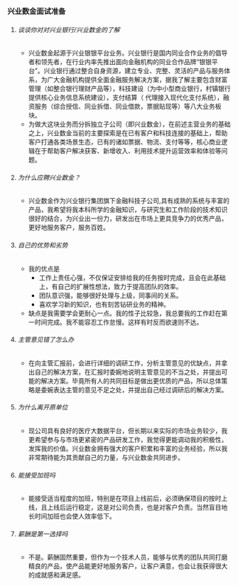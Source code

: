 ### 兴业数金面试准备



1. ###### 谈谈你对对兴业银行/兴业数金的了解

   - 兴业数金起源于兴业银银平台业务。兴业银行是国内同业合作业务的倡导者和领先者，在行业内率先推出面向金融机构的同业合作品牌“银银平台”。兴业银行通过整合自身资源，建立专业、完整、灵活的产品与服务体系，为广大金融机构提供全面金融服务解决方案，据我了解主要包含财富管理（如整合银行理财产品等），科技建设（为中小型商业银行，村镇银行提供核心业务信息系统建设），支付结算（ 代理接入现代化支付系统），融资服务（综合授信、同业拆借、同业借款，票据贴现等）等八大业务板块。
   - 为做大这块业务而分拆独立子公司（即兴业数金），在前述主营业务的基础之上，兴业数金当前的主要探索是在已有客户和科技连接的基础上，帮助客户打通各类场景生态，已有的诸如票据、物流、支付等等，核心商业逻辑在于帮助客户解决获客、新增收入、利用技术提升运营效率和体验等问题。

2. ###### 为什么应聘兴业数金？

   - 兴业数金作为兴业银行集团旗下金融科技子公司,具有成熟的系统与丰富的产品，我希望将我本科所学的金融知识，与研究生和工作阶段的技术知识很好的结合，为兴业出一份力，研发出在市场上更具竞争力的优秀产品，更好地服务客户，服务百姓。

3. ###### 自己的优势和劣势

   - 我的优点是
     - 工作上责任心强，不仅保证安排给我的任务按时完成，且会在此基础上，有自己的扩展性想法，致力于提高团队的效率。
     - 团队意识强，能够很好处理与上级，同事间的关系。
     - 喜欢学习新的知识，也有刻苦钻研业务的精神。
   - 缺点是我需要学会更耐心一点。我的性子比较急，我总要我的工作赶在第一时间完成。我不能容忍工作怠慢。这样有时反而欲速则不达。

4. ###### 主管意见错了怎么办

   - 在向主管汇报前，会进行详细的调研工作，分析主管意见的优缺点，并拿出自己的解决方案，在汇报时委婉地说明主管意见的不当之处，并提出可能的解决方案。毕竟所有人的共同目标是做出更优质的产品，所以总体策略是委婉表达主管的意见不足之处，并提出自己经过调研后的解决方案。

5. ###### 为什么离开原单位

   - 现公司具有良好的医疗大数据平台，但长期以来实际的市场业务较少，我更希望参与与市场更紧密的产品研发工作，我觉得更能调动我的积极性，发挥我的价值。兴业数金拥有强大的客户积累和丰富的业务经验，所以我非常期待能为其贡献自己的力量，与兴业数金共同进步。

6. ###### 能接受加班吗

   - 能接受适当程度的加班，特别是在项目上线前后，必须确保项目的按时上线，且上线后运行稳定，这是对公司负责，也是对客户负责。当然盲目地长时间加班也会使人效率低下。

7. ###### 薪酬是第一选择吗

   - 不是。薪酬固然重要，但作为一个技术人员，能够与优秀的团队共同打磨精良的产品，使产品能更好地服务客户，让客户满意，也会让我获得很大的成就感和满足感。


